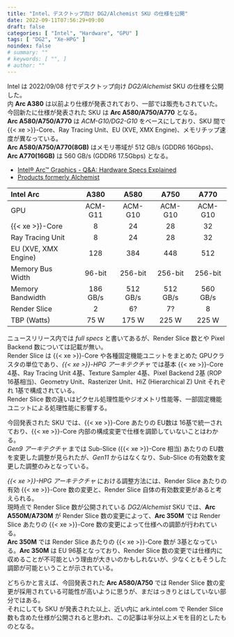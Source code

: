 ```yaml
---
title: "Intel、デスクトップ向け DG2/Alchemist SKU の仕様を公開"
date: 2022-09-11T07:56:29+09:00
draft: false
categories: [ "Intel", "Hardware", "GPU" ]
tags: [ "DG2", "Xe-HPG" ]
noindex: false
# summary: ""
# keywords: [ "", ]
# author: ""
---
```


Intel は 2022/09/08 付でデスクトップ向け *DG2/Alchemist* SKU の仕様を公開した。  
内 **Arc A380** は以前より仕様が発表されており、一部では販売もされていた。今回新たに仕様が発表された SKU は **Arc A580/A750/A770** となる。  
**Arc A580/A750/A770** は *ACM-G10/DG2-G10* をベースにしており、SKU 間で {{< xe >}}-Core、Ray Tracing Unit、EU (XVE, XMX Engine)、メモリチップ速度が異なっている。  
**Arc A580/A750/A770(8GB)** はメモリ帯域が 512 GB/s (GDDR6 16Gbps)、**Arc A770(16GB)** は 560 GB/s (GDDR6 17.5Gbps) となる。  

 * [Intel® Arc™ Graphics - Q&A: Hardware Specs Explained](https://game.intel.com/story/intel-arc-graphics-qa-hardware-specs/)
 * [Products formerly Alchemist](https://ark.intel.com/content/www/us/en/ark/products/codename/226095/products-formerly-alchemist.html)

| Intel Arc | A380 | A580 | A750 | A770 |
| :--       | :--: | :--: | :--: | :--: |
| GPU       | ACM-G11 | ACM-G10 | ACM-G10 | ACM-G10 |
| {{< xe >}}-Core | 8 | 24 | 28 | 32 |
| Ray Tracing Unit | 8 | 24 | 28 | 32 |
| EU (XVE, XMX Engine) | 128 | 384 | 448 | 512 |
| Memory Bus Width | 96-bit | 256-bit | 256-bit | 256-bit |
| Memory Bandwidth | 186 GB/s | 512 GB/s | 512 GB/s | 560 GB/s |
| Render Slice | 2 | 6? | 7? | 8 |
| TBP (Watts) | 75 W | 175 W | 225 W | 225 W |

ニュースリリース内では *full specs* と書いてあるが、Render Slice 数とや Pixel Backend 数については記載が無い。  
Render Slice は {{< xe >}}-Core や各種固定機能ユニットをまとめた GPUクラスタの単位であり、*{{< xe >}}-HPG アーキテクチャ* では基本 {{< xe >}}-Core 4基、Ray Tracing Unit 4基、Texture Sampler 4基、Pixel Backend 2基 (ROP 16基相当)、Geometry Unit、Rasterizer Unit、HiZ (Hierarchical Z) Unit それぞれ 1基で構成されている。  
Render Slice 数の違いはピクセル処理性能やジオメトリ性能等、一部固定機能ユニットによる処理性能に影響する。  

今回発表された SKU では、{{< xe >}}-Core あたりの EU数は 16基で統一されており、{{< xe >}}-Core 内部の構成変更で仕様を調節していないことはわかる。  
*Gen9 アーキテクチャ* までは Sub-Slice ({{< xe >}}-Core 相当) あたりの EU数を変更した調整が見られたが、*Gen11* からはなくなり、Sub-Slice の有効数を変更した調整のみとなっている。  

*{{< xe >}}-HPG アーキテクチャ* における調整方法には、Render Slice あたりの有効 {{< xe >}}-Core 数の変更と、Render Slice 自体の有効数変更があると考えられる。  
現時点で Render Slice 数が公開されている *DG2/Alchemist* SKU では、**Arc A550M/A730M** が Render Slice 数の変更によって、**Arc 350M** では Render Slice あたりの {{< xe >}}-Core 数の変更によって仕様への調節が行われている。  
**Arc 350M** では Render Slice あたりの {{< xe >}}-Core 数が 3基となっている。**Arc 350M** は EU 96基となっており、Render Slice 数の変更では仕様内に収めることが不可能という理由が大きいのかもしれないが、少なくともそうした調節が可能ということが示されている。  

どちらかと言えば、今回発表された **Arc A580/A750** では Render Slice 数の変更が採用されている可能性が高いように思うが、まだはっきりとはしていない部分ではある。  
それにしても SKU が発表された以上、近い内に ark.intel.com で Render Slice 数も含めた仕様が公開されると思われ、この記事は半分以上メモを目的としたものとなる。  

